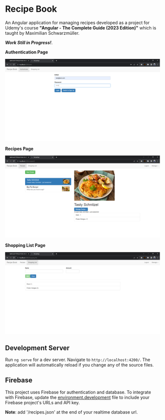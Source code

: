 # Recipe Book

An Angular application for managing recipes developed as a project for Udemy's course **"Angular - The Complete Guide (2023 Edition)"** which is taught by Maximilian Schwarzmüller.

***Work Still in Progress!***.

**Authentication Page**

![Authentication Page](images/Authentication.png)

**Recipes Page**

![Recipes Page](images/Recipes.png)

**Shopping List Page**

![Shopping List Page](images/Shopping_List.png)

## Development Server

Run `ng serve` for a dev server. Navigate to `http://localhost:4200/`. The application will automatically reload if you change any of the source files.

## Firebase

This project uses Firebase for authentication and database. To integrate with Firebase, update the [environment.development](src/environments/environment.development.ts) file to include your Firebase project's URLs and API key.

**Note**: add '/recipes.json' at the end of your realtime database url.
